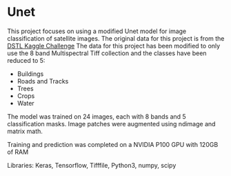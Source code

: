 # Unet
This project focuses on using a modified Unet model for image classification of satellite images.  The original data for this project is from the [DSTL Kaggle Challenge](https://www.kaggle.com/c/dstl-satellite-imagery-feature-detection/data)
The data for this project has been modified to only use the 8 band Multispectral Tiff collection and the classes have been reduced to 5: 
* Buildings
* Roads and Tracks
* Trees
* Crops
* Water

The model was trained on 24 images, each with 8 bands and 5 classification masks.  Image patches were augmented using ndimage and matrix math.  

Training and prediction was completed on a NVIDIA P100 GPU with 120GB of RAM

Libraries:  Keras, Tensorflow, Tifffile, Python3, numpy, scipy
